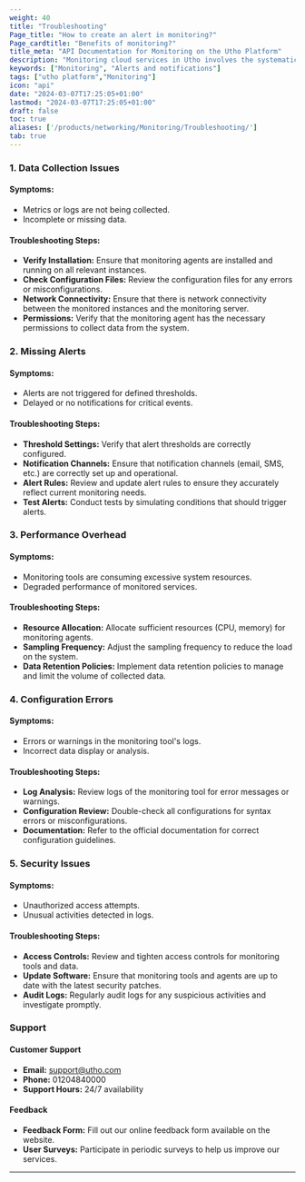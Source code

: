 ```yaml
---
weight: 40
title: "Troubleshooting"
Page_title: "How to create an alert in monitoring?"
Page_cardtitle: "Benefits of monitoring?"
title_meta: "API Documentation for Monitoring on the Utho Platform"
description: "Monitoring cloud services in Utho involves the systematic observation and analysis of cloud infrastructure, applications, and services to ensure optimal performance, availability, and security. Utho provides comprehensive monitoring tools and capabilities designed to track various metrics, detect anomalies, and facilitate proactive management of cloud resources."
keywords: ["Monitoring", "Alerts and notifications"]
tags: ["utho platform","Monitoring"]
icon: "api"
date: "2024-03-07T17:25:05+01:00"
lastmod: "2024-03-07T17:25:05+01:00"
draft: false
toc: true
aliases: ['/products/networking/Monitoring/Troubleshooting/']
tab: true
---
```


### 1. Data Collection Issues

#### Symptoms:
- Metrics or logs are not being collected.
- Incomplete or missing data.

#### Troubleshooting Steps:
- **Verify Installation:** Ensure that monitoring agents are installed and running on all relevant instances.
- **Check Configuration Files:** Review the configuration files for any errors or misconfigurations.
- **Network Connectivity:** Ensure that there is network connectivity between the monitored instances and the monitoring server.
- **Permissions:** Verify that the monitoring agent has the necessary permissions to collect data from the system.

### 2. Missing Alerts

#### Symptoms:
- Alerts are not triggered for defined thresholds.
- Delayed or no notifications for critical events.

#### Troubleshooting Steps:
- **Threshold Settings:** Verify that alert thresholds are correctly configured.
- **Notification Channels:** Ensure that notification channels (email, SMS, etc.) are correctly set up and operational.
- **Alert Rules:** Review and update alert rules to ensure they accurately reflect current monitoring needs.
- **Test Alerts:** Conduct tests by simulating conditions that should trigger alerts.


### 3. Performance Overhead

#### Symptoms:
- Monitoring tools are consuming excessive system resources.
- Degraded performance of monitored services.

#### Troubleshooting Steps:
- **Resource Allocation:** Allocate sufficient resources (CPU, memory) for monitoring agents.
- **Sampling Frequency:** Adjust the sampling frequency to reduce the load on the system.
- **Data Retention Policies:** Implement data retention policies to manage and limit the volume of collected data.

### 4. Configuration Errors

#### Symptoms:
- Errors or warnings in the monitoring tool's logs.
- Incorrect data display or analysis.

#### Troubleshooting Steps:
- **Log Analysis:** Review logs of the monitoring tool for error messages or warnings.
- **Configuration Review:** Double-check all configurations for syntax errors or misconfigurations.
- **Documentation:** Refer to the official documentation for correct configuration guidelines.

### 5. Security Issues

#### Symptoms:
- Unauthorized access attempts.
- Unusual activities detected in logs.

#### Troubleshooting Steps:
- **Access Controls:** Review and tighten access controls for monitoring tools and data.
- **Update Software:** Ensure that monitoring tools and agents are up to date with the latest security patches.
- **Audit Logs:** Regularly audit logs for any suspicious activities and investigate promptly.

### Support

#### Customer Support

- **Email:** support@utho.com
- **Phone:**  01204840000
- **Support Hours:** 24/7 availability

#### Feedback

- **Feedback Form:** Fill out our online feedback form available on the website.
- **User Surveys:** Participate in periodic surveys to help us improve our services.

---

